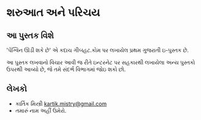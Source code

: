 શરુઆત અને પરિચય
===============

આ પુસ્તક વિશે
-----------
'પેંગ્વિન ઊડી શકે છે' એ કદાચ ગીબહટ.કોમ પર લખાયેલ પ્રથમ ગુજરાતી ઇ-પુસ્તક છે.

આ પુસ્તક લખવાનો વિચાર આવી જ રીતે ઇન્ટરનેટ પર સહકારથી લખાયેલા અન્ય પુસ્તકો ઉપરથી આવ્યો છે, જે તમે સંદર્ભ વિભાગમાં જોઇ શકો છો.

લેખકો
----
* કાર્તિક મિસ્ત્રી <kartik.mistry@gmail.com>
* તમારું નામ અહીં ઉમેરો.